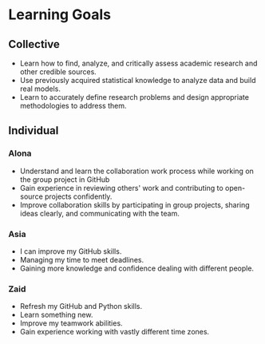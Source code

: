 # Learning Goals

## Collective

- Learn how to find, analyze, and critically assess academic
research and other credible sources.
- Use previously acquired statistical knowledge to
 analyze data and build real models.
- Learn to accurately define research problems and
design appropriate methodologies to address them.
  
## Individual

### Alona

- Understand and learn the collaboration work process while
 working on the group project in GitHub
- Gain experience in reviewing others' work and
 contributing to open-source projects confidently.
- Improve collaboration skills by participating in group
  projects, sharing ideas clearly, and communicating with the team.

### Asia

- I can improve my GitHub skills.
- Managing my time to meet deadlines.
- Gaining more knowledge and confidence dealing with different people.

### Zaid

- Refresh my GitHub and Python skills.
- Learn something new.
- Improve my teamwork abilities.
- Gain experience working with vastly different time zones.

